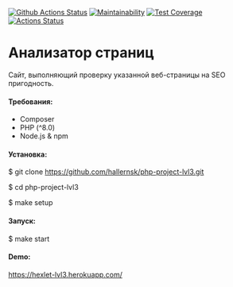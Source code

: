 [![Github Actions Status](https://github.com/hallernsk/php-project-lvl3/workflows/PHP%20CI/badge.svg)](https://github.com/hallernsk/php-project-lvl3/actions)
[![Maintainability](https://api.codeclimate.com/v1/badges/0d8db86e1c845a03eb02/maintainability)](https://codeclimate.com/github/hallernsk/php-project-lvl3/maintainability)
[![Test Coverage](https://api.codeclimate.com/v1/badges/0d8db86e1c845a03eb02/test_coverage)](https://codeclimate.com/github/hallernsk/php-project-lvl3/test_coverage)
[![Actions Status](https://github.com/hallernsk/php-project-lvl3/workflows/hexlet-check/badge.svg)](https://github.com/hallernsk/php-project-lvl3/actions)


# Анализатор страниц

Cайт, выполняющий проверку указанной веб-страницы на SEO пригодность. 

#### Требования:

- Composer
- PHP (^8.0)
- Node.js & npm

#### Установка:

$ git clone https://github.com/hallernsk/php-project-lvl3.git

$ cd php-project-lvl3

$ make setup

#### Запуск:

$ make start

#### Demo:

https://hexlet-lvl3.herokuapp.com/

